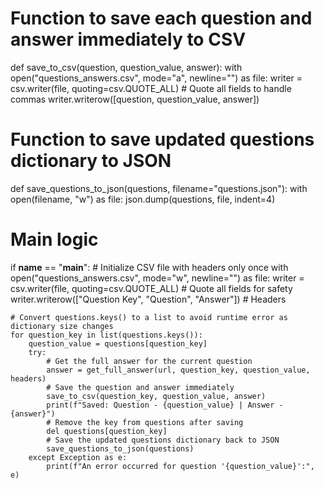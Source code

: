 # Function to save each question and answer immediately to CSV
def save_to_csv(question, question_value, answer):
    with open("questions_answers.csv", mode="a", newline="") as file:
        writer = csv.writer(file, quoting=csv.QUOTE_ALL)  # Quote all fields to handle commas
        writer.writerow([question, question_value, answer])

# Function to save updated questions dictionary to JSON
def save_questions_to_json(questions, filename="questions.json"):
    with open(filename, "w") as file:
        json.dump(questions, file, indent=4)

# Main logic
if __name__ == "__main__":
    # Initialize CSV file with headers only once
    with open("questions_answers.csv", mode="w", newline="") as file:
        writer = csv.writer(file, quoting=csv.QUOTE_ALL)  # Quote all fields for safety
        writer.writerow(["Question Key", "Question", "Answer"])  # Headers

    # Convert questions.keys() to a list to avoid runtime error as dictionary size changes
    for question_key in list(questions.keys()):
        question_value = questions[question_key]
        try:
            # Get the full answer for the current question
            answer = get_full_answer(url, question_key, question_value, headers)
            # Save the question and answer immediately
            save_to_csv(question_key, question_value, answer)
            print(f"Saved: Question - {question_value} | Answer - {answer}")
            # Remove the key from questions after saving
            del questions[question_key]
            # Save the updated questions dictionary back to JSON
            save_questions_to_json(questions)
        except Exception as e:
            print(f"An error occurred for question '{question_value}':", e)
